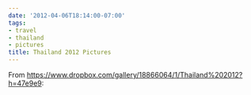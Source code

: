 ```yaml
---
date: '2012-04-06T18:14:00-07:00'
tags:
- travel
- thailand
- pictures
title: Thailand 2012 Pictures
---
```


From https://www.dropbox.com/gallery/18866064/1/Thailand%202012?h=47e9e9:
